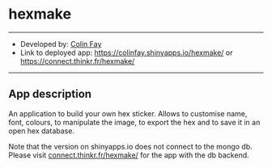 # hexmake

---

- Developed by: [Colin Fay](https://colinfay.me/)
- Link to deployed app: https://colinfay.shinyapps.io/hexmake/ or https://connect.thinkr.fr/hexmake/

---

## App description

An application to build your own hex sticker. Allows to customise name, font, colours, to manipulate the image, to export the hex and to save it in an open hex database.

Note that the version on shinyapps.io does not connect to the mongo db. Please visit [connect.thinkr.fr/hexmake/](https://connect.thinkr.fr/hexmake/) for the app with the db backend.